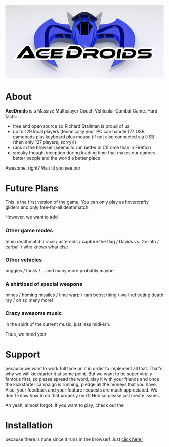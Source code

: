 ![AceDroids banner](/media/images/banner.jpg)

# About

__AceDroids__ is a Massive Multiplayer Couch Vehicular Combat Game. Hard facts:

* free and open source so Richard Stallman is proud of us
* up to 129 local players (technically your PC can handle 127 USB gamepads plus keyboard plus mouse (if not also connected via USB (then only 127 players, sorry)))
* runs in the browser (seems to run better in Chrome than in Firefox)
* sneaky thought inception during loading time that makes our gamers better people and the world a better place

Awesome, right? Wait til you see our

# Future Plans

This is the first version of the game. You can only play as hovercrafty gliders and only free-for-all deathmatch.

However, we want to add

### Other game modes

team deathmatch / race / asteroids / capture the flag / Davids vs. Goliath / carball / who knows what else

### Other vehicles

buggies / tanks / ... and many more probably maybe

### A shirtload of special weapons

mines / homing missiles / time warp / ram boost thing / wall-reflecting death ray / oh so many more!

### Crazy awesome music

in the spirit of the current music, just less midi-ish.

Thus, we need your

# Support

because we want to work full time on it in order to implement all that. That's why we will kickstarter it at some point. But we want to be super virally famous first, so please spread the word, play it with your friends and once the kickstarter campaign is running, pledge all the moneys that you have. Also, your feedback and your feature requests are much appreciated. We don't know how to do that properly on GitHub so please just create issues.

Ah yeah, almost forgot. If you want to play, check out the

# Installation

because there is none since it runs in the browser! Just [click here!](https://AceholeCousins.github.io/acedroids/)
